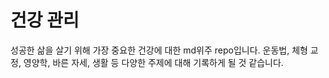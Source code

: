 # 건강 관리

성공한 삶을 살기 위해 가장 중요한 건강에 대한 md위주 repo입니다. 운동법, 체형 교정, 영양학, 바른 자세, 생활 등 다양한 주제에 대해 기록하게 될 것 같습니다.